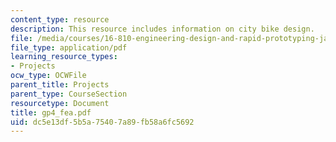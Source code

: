 ```yaml
---
content_type: resource
description: This resource includes information on city bike design.
file: /media/courses/16-810-engineering-design-and-rapid-prototyping-january-iap-2005/dc5e13df5b5a75407a89fb58a6fc5692_gp4_fea.pdf
file_type: application/pdf
learning_resource_types:
- Projects
ocw_type: OCWFile
parent_title: Projects
parent_type: CourseSection
resourcetype: Document
title: gp4_fea.pdf
uid: dc5e13df-5b5a-7540-7a89-fb58a6fc5692
---
```

